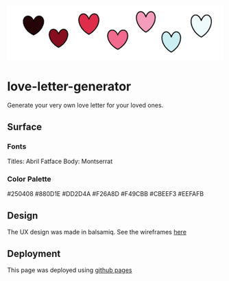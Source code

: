 ![Heart Banner](assets/images/readme-heart-banner.png)

# love-letter-generator
Generate your very own love letter for your loved ones.


## Surface
### Fonts
Titles: Abril Fatface
Body: Montserrat
### Color Palette
#250408
#880D1E
#DD2D4A
#F26A8D
#F49CBB
#CBEEF3
#EEFAFB



## Design

The UX design was made in balsamiq. See the wireframes [here](assets/PDF/LoveLetterGenerator.pdf)


## Deployment

This page was deployed using [github pages](https://pages.github.com/)
